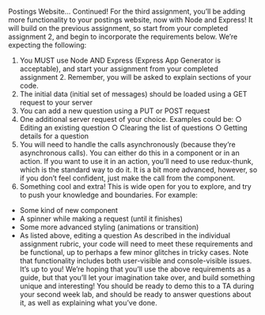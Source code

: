 Postings Website… Continued!
For the third assignment, you’ll be adding more functionality to your postings website, now with
Node and Express! It will build on the previous assignment, so start from your completed
assignment 2, and begin to incorporate the requirements below.
We’re expecting the following:
1) You MUST use Node AND Express (Express App Generator is acceptable), and start
your assignment from your completed assignment 2. Remember, you will be asked to
explain sections of your code.
2) The initial data (initial set of messages) should be loaded using a GET request to your
server
3) You can add a new question using a PUT or POST request
4) One additional server request of your choice. Examples could be:
○ Editing an existing question
○ Clearing the list of questions
○ Getting details for a question
5) You will need to handle the calls asynchronously (because they’re asynchronous calls).
You can either do this in a component or in an action. If you want to use it in an action,
you’ll need to use redux-thunk, which is the standard way to do it. It is a bit more
advanced, however, so if you don’t feel confident, just make the call from the
component.
6) Something cool and extra! This is wide open for you to explore, and try to push your
knowledge and boundaries.
For example:
- Some kind of new component
- A spinner while making a request (until it finishes)
- Some more advanced styling (animations or transition)
- As listed above, editing a question
As described in the individual assignment rubric, your code will need to meet these
requirements and be functional, up to perhaps a few minor glitches in tricky cases. Note that
functionality includes both user-visible and console-visible issues.
It’s up to you! We’re hoping that you’ll use the above requirements as a guide, but that you’ll let
your imagination take over, and build something unique and interesting!
You should be ready to demo this to a TA during your second week lab, and should be ready to
answer questions about it, as well as explaining what you’ve done.
